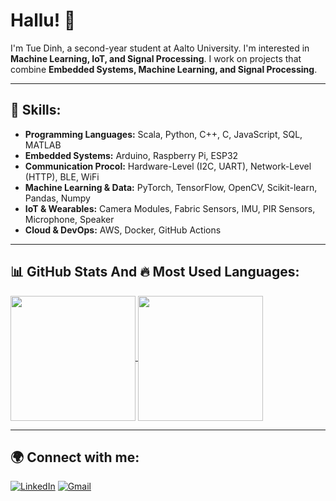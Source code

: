 
# Hallu! 👋  

I'm Tue Dinh, a second-year student at Aalto University. I'm interested in **Machine Learning, IoT, and Signal Processing**. I work on projects that combine **Embedded Systems, Machine Learning, and Signal Processing**.

---

## 🚀 Skills:
- **Programming Languages:** Scala, Python, C++, C, JavaScript, SQL, MATLAB  
- **Embedded Systems:** Arduino, Raspberry Pi, ESP32
- **Communication Procol:** Hardware-Level (I2C, UART), Network-Level (HTTP), BLE, WiFi
- **Machine Learning & Data:** PyTorch, TensorFlow, OpenCV, Scikit-learn, Pandas, Numpy  
- **IoT & Wearables:** Camera Modules, Fabric Sensors, IMU, PIR Sensors, Microphone, Speaker 
- **Cloud & DevOps:** AWS, Docker, GitHub Actions  

---

## 📊 GitHub Stats And 🔥 Most Used Languages:

<a href="https://github.com/anuraghazra/github-readme-stats">
  <img height=200 align="center" src="https://github-readme-stats.vercel.app/api?username=tuebachdinh&show_icons=true&theme=white" />
</a>
<a href="https://github.com/anuraghazra/convoychat">
  <img height=200 align="center" src="https://github-readme-stats.vercel.app/api/top-langs/?username=tuebachdinh&layout=compact&theme=white&card_width=300" />
</a>

---
## 🌍 Connect with me:
[![LinkedIn](https://img.shields.io/badge/LinkedIn-Tue-blue?logo=linkedin)](https://linkedin.com/in/bachtuedinh)
[![Gmail](https://img.shields.io/badge/Email-Contact%20Me-red?logo=gmail)](mailto:tue.dinh@aalto.fi)
